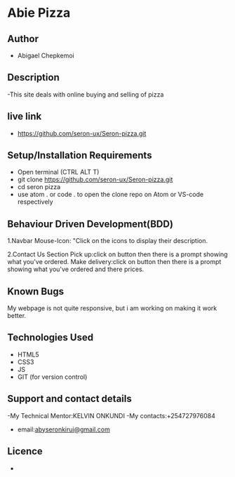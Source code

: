 # Abie Pizza

## Author

- Abigael Chepkemoi

## Description

-This site deals with online buying and selling of pizza

## live link
 - https://github.com/seron-ux/Seron-pizza.git

## Setup/Installation Requirements

- Open terminal (CTRL ALT T)
- git clone https://github.com/seron-ux/Seron-pizza.git
- cd seron pizza
- use atom . or code . to open the clone repo on Atom or VS-code respectively


## Behaviour Driven Development(BDD)
1.Navbar
    Mouse-Icon: "Click on the icons to display their description.

2.Contact Us Section
  Pick up:click on button then there is a prompt showing what you've ordered.
  Make delivery:click on button then there is a prompt showing what you've ordered and there prices.

## Known Bugs

My webpage is not quite responsive, but i am working on making it work better.

## Technologies Used

- HTML5
- CSS3
- JS
- GIT (for version control)

## Support and contact details
-My Technical Mentor:KELVIN ONKUNDI
-My contacts:+254727976084
- email:abyseronkirui@gmail.com

## Licence

- 